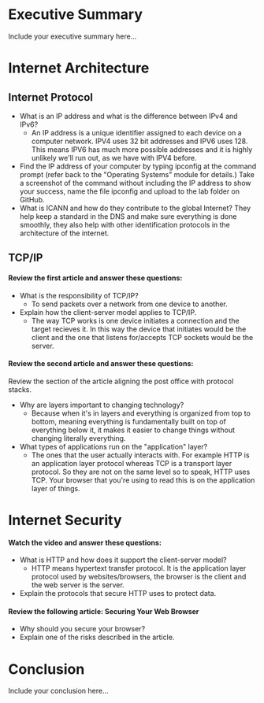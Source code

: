 # Executive Summary
Include your executive summary here...

# Internet Architecture

## Internet Protocol
* What is an IP address and what is the difference between IPv4 and IPv6? 
  * An IP address is a unique identifier assigned to each device on a computer network. IPV4 uses 32 bit addresses and IPV6 uses 128. This means IPV6 has much more possible addresses and it is highly unlikely we'll run out, as we have with IPV4 before.
* Find the IP address of your computer by typing ipconfig at the command prompt (refer back to the "Operating Systems" module for details.) 
  Take a screenshot of the command without including the IP address to show your success, name the file ipconfig and upload to the lab folder on GitHub. 
* What is ICANN and how do they contribute to the global Internet? They help keep a standard in the DNS and make sure everything is done smoothly, they also help with other identification protocols in the architecture of the internet.

## TCP/IP

#### Review the first article and answer these questions:
* What is the responsibility of TCP/IP? 
  * To send packets over a network from one device to another.
* Explain how the client-server model applies to TCP/IP. 
  * The way TCP works is one device initiates a connection and the target recieves it. In this way the device that initiates would be the client and the one that listens for/accepts TCP sockets would be the server.

#### Review the second article and answer these questions:
Review the section of the article aligning the post office with protocol stacks.  
* Why are layers important to changing technology? 
  * Because when it's in layers and everything is organized from top to bottom, meaning everything is fundamentally built on top of everything below it, it makes it easier to change things without changing literally everything. 
* What types of applications run on the "application" layer?
   * The ones that the user actually interacts with. For example HTTP is an application layer protocol whereas TCP is a transport layer protocol. So they are not on the same level so to speak, HTTP uses TCP. Your browser that you're using to read this is on the application layer of things. 

# Internet Security
#### Watch the video and answer these questions:
* What is HTTP and how does it support the client-server model? 
   * HTTP means hypertext transfer protocol. It is the application layer protocol used by websites/browsers, the browser is the client and the web server is the server. 
* Explain the protocols that secure HTTP uses to protect data.  

#### Review the following article: Securing Your Web Browser 
* Why should you secure your browser? 
* Explain one of the risks described in the article. 
 
# Conclusion
Include your conclusion here...
